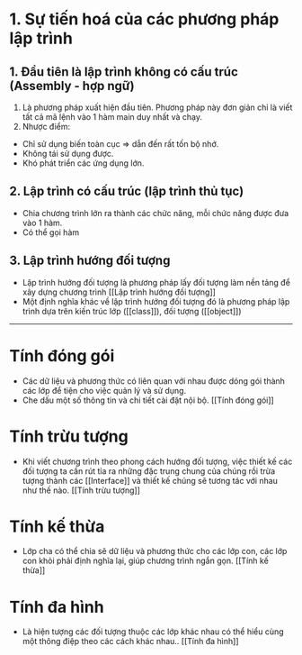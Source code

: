 # 1. Sự tiến hoá của các phương pháp lập trình

## 1. Đầu tiên là lập trình không có cấu trúc (Assembly - hợp ngữ)
1. Là phương pháp xuất hiện đầu tiên. Phương pháp này đơn giản chỉ là viết tất cả mã lệnh vào 1 hàm main duy nhất và chạy.
2. Nhược điểm: 
- Chỉ sử dụng biến toàn cục => dẫn đến rất tốn bộ nhớ.
- Không tái sử dụng được.
- Khó phát triển các ứng dụng lớn.

## 2. Lập trình có cấu trúc (lập trình thủ tục)
- Chia chương trình lớn ra thành các chức năng, mỗi chức năng được đưa vào 1 hàm.
- Có thể gọi hàm

## 3. Lập trình hướng đối tượng
- Lập trình hướng đối tượng là phương pháp lấy đối tượng làm nền tảng để xây dựng chương trình [[Lập trình hướng đối tượng]]
- Một định nghĩa khác về lập trình hướng đối tượng đó là phương pháp lập trình dựa trên kiến trúc lớp ([[class]]), đối tượng ([[object]])

---

# Tính đóng gói
- Các dữ liệu và phương thức có liên quan với nhau được dóng gói thành các lớp để tiện cho việc quản lý và sử dụng.
- Che dấu một số thông tin và chi tiết cài đặt nội bộ. [[Tính đóng gói]]
# Tính trừu tượng
- Khi viết chương trình theo phong cách hướng đối tượng, việc thiết kế các đối tượng ta cần rút tỉa ra những đặc trung chung của chúng rồi trừa tượng thành các [[Interface]] và thiết kế chúng sẽ tương tác với nhau như thế nào. [[Tính trừu tượng]]
# Tính kế thừa
- Lớp cha có thể chia sẽ dữ liệu và phương thức cho các lớp con, các lớp con khỏi phải định nghĩa lại, giúp chương trình ngắn gọn. [[Tính kế thừa]]

# Tính đa hình
- Là hiện tượng các đối tượng thuộc các lớp khác nhau có thể hiểu cùng một thông điệp theo các cách khác nhau.. [[Tính đa hình]]


